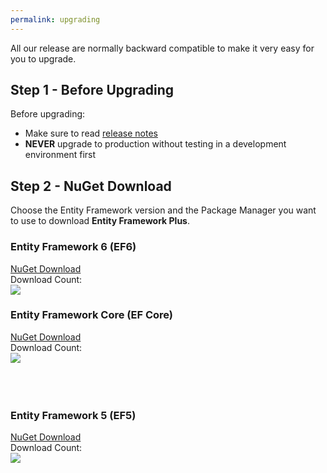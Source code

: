 ```yaml
---
permalink: upgrading
---
```


All our release are normally backward compatible to make it very easy for you to upgrade.

## Step 1 - Before Upgrading
Before upgrading:
- Make sure to read [release notes](https://github.com/zzzprojects/EntityFramework-Plus/releases)
- **NEVER** upgrade to production without testing in a development environment first

## Step 2 - NuGet Download

Choose the Entity Framework version and the Package Manager you want to use to download **Entity Framework Plus**.

<div class="row">
	<div class="col-lg-6">
		<div class="card card-layout-z2 wow slideInLeft">
			<div class="card-header wow slideInDown">
				<h3>Entity Framework 6 (EF6)</h3>
			</div>
			<div class="card-body wow slideInUp">
				<a class="btn btn-lg btn-z" role="button" href="https://www.nuget.org/packages/Z.EntityFramework.Plus.EF6/" onclick="ga('send', 'event', { eventAction: 'download'});" style="visibility: visible; animation-name: pulse;">
					<i class="fa fa-cloud-download" aria-hidden="true"></i>
					NuGet Download
				</a>
				<div>Download Count:</div>
				<div class="download-count2"><img src="https://zzzprojects.github.io/images/nuget/ef6-full-version-big-d.svg"></div>
			</div>
		</div>
	</div>
	<div class="col-lg-6">
		<div class="card card-layout-z2 wow slideInRight">
			<div class="card-header wow slideInDown">
				<h3>Entity Framework Core (EF Core)</h3>
			</div>
			<div class="card-body wow slideInUp">
				<a class="btn btn-lg btn-z" role="button" href="https://www.nuget.org/packages/Z.EntityFramework.Plus.EFCore/" onclick="ga('send', 'event', { eventAction: 'download'});" style="visibility: visible; animation-name: pulse;">
					<i class="fa fa-cloud-download" aria-hidden="true"></i>
					NuGet Download							
				</a>
				<div>Download Count:</div>
				<div class="download-count2"><img src="https://zzzprojects.github.io/images/nuget/efcore-full-version-big-d.svg"></div>
			</div>
		</div>
	</div>
</div>
<br /><br /><br />
<div class="row">
	<div class="col-lg-6">
		<div class="card card-layout-z2 wow slideInLeft">
			<div class="card-header wow slideInDown">
				<h3>Entity Framework 5 (EF5)</h3>
			</div>
			<div class="card-body wow slideInUp">
				<a class="btn btn-lg btn-z" role="button" href="https://www.nuget.org/packages/Z.EntityFramework.Plus.EF5/" onclick="ga('send', 'event', { eventAction: 'download'});" style="visibility: visible; animation-name: pulse;">
					<i class="fa fa-cloud-download" aria-hidden="true"></i>
					NuGet Download							
				</a>
				<div>Download Count:</div>
				<div class="download-count2"><img src="https://zzzprojects.github.io/images/nuget/ef5-full-version-big-d.svg"></div>
			</div>
		</div>
	</div>
</div>